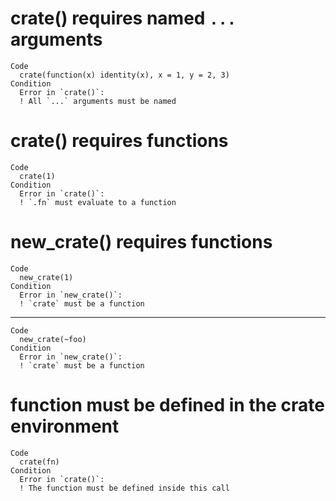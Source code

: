 # crate() requires named `...` arguments

    Code
      crate(function(x) identity(x), x = 1, y = 2, 3)
    Condition
      Error in `crate()`:
      ! All `...` arguments must be named

# crate() requires functions

    Code
      crate(1)
    Condition
      Error in `crate()`:
      ! `.fn` must evaluate to a function

# new_crate() requires functions

    Code
      new_crate(1)
    Condition
      Error in `new_crate()`:
      ! `crate` must be a function

---

    Code
      new_crate(~foo)
    Condition
      Error in `new_crate()`:
      ! `crate` must be a function

# function must be defined in the crate environment

    Code
      crate(fn)
    Condition
      Error in `crate()`:
      ! The function must be defined inside this call

